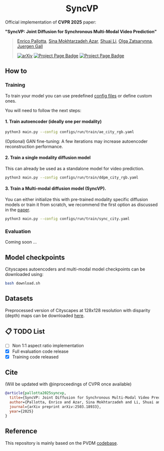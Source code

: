<h1 align="center"> SyncVP </h1>

Official implementation of **CVPR 2025** paper:

**"SyncVP: Joint Diffusion for Synchronous Multi-Modal Video Prediction"**

> [Enrico Pallotta](https://pallottaenrico.github.io/), [Sina Mokhtarzadeh Azar](https://scholar.google.com/citations?user=kojTGo8AAAAJ&hl=en), [Shuai Li](https://derkbreeze.github.io), [Olga Zatsarynna](https://olga-zats.github.io), [Juergen Gall](https://pages.iai.uni-bonn.de/gall_juergen/)
> 
> [![arXiv](https://img.shields.io/badge/arXiv-2503.18933-b31b1b.svg)](https://arxiv.org/abs/2503.18933) [![Project Page Badge](https://img.shields.io/badge/CVPR'25-Coming%20soon-blue)]() [![Project Page Badge](https://img.shields.io/badge/Project%20Page-Visit%20Site-brightgreen)](https://syncvp.github.io/)
> 

## How to
### Training
To train your model you can use predefined [config files](configs/run/README.md) or define custom ones.

You will need to follow the next steps:
#### 1. Train autoencoder (ideally one per modality)
```bash
python3 main.py --config configs/run/train/ae_city_rgb.yaml
```
(Optional) GAN fine-tuning: A few iterations may increase autoencoder reconstruction performance.
#### 2. Train a single modality diffusion model
This can already be used as a standalone model for video prediction.
```bash
python3 main.py --config configs/run/train/ddpm_city_rgb.yaml
```
#### 3. Train a Multi-modal diffusion model (SyncVP).
You can either initialize this with pre-trained modality specific diffusion models or train it from scratch, we recommend the first option as discussed in the [paper](https://arxiv.org/pdf/2503.18933).
```bash
python3 main.py --config configs/run/train/sync_city.yaml
```
### Evaluation
Coming soon ...

## Model checkpoints
Cityscapes autoencoders and multi-modal model checkpoints can be downloaded using:
```bash
bash download.sh
```
## Datasets
Preprocessed version of Cityscapes at 128x128 resolution with disparity (depth) maps can be downloaded [here](https://uni-bonn.sciebo.de/s/H7ke289qsY4I3lV).

## 📋 TODO List

- [ ] Non 1:1 aspect ratio implementation
- [X] Full evaluation code release
- [X] Training code released

## Cite
(Will be updated with @inproceedings of CVPR once available)
```bibtex
@article{pallotta2025syncvp,
  title={SyncVP: Joint Diffusion for Synchronous Multi-Modal Video Prediction},
  author={Pallotta, Enrico and Azar, Sina Mokhtarzadeh and Li, Shuai and Zatsarynna, Olga and Gall, Juergen},
  journal={arXiv preprint arXiv:2503.18933},
  year={2025}
}
```


## Reference
This repository is mainly based on the PVDM [codebase](https://github.com/sihyun-yu/PVDM).



